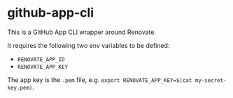 # github-app-cli

This is a GitHub App CLI wrapper around Renovate.

It requires the following two env variables to be defined:
- `RENOVATE_APP_ID`
- `RENOVATE_APP_KEY`

The app key is the `.pem` file, e.g. `export RENOVATE_APP_KEY=$(cat my-secret-key.pem)`.
